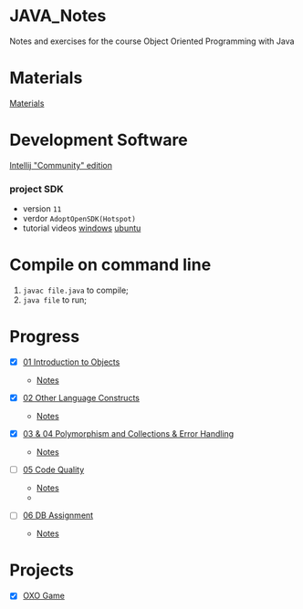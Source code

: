 # JAVA_Notes
Notes and exercises for the course Object Oriented Programming with Java

# Materials
[Materials](https://github.com/drslock/JAVA2020)

# Development Software
[Intellij "Community" edition](https://www.jetbrains.com/idea/download/?_ga=2.19612600.1823957442.1612661182-979491958.1612208990#section=mac)
### project SDK 
   - version `11`
   - verdor `AdoptOpenSDK(Hotspot)`
   - tutorial videos [windows](https://mediasite.bris.ac.uk/Mediasite/Play/da355bec145b4c7fa2940738340a454a1d) [ubuntu](https://mediasite.bris.ac.uk/Mediasite/Play/eb4047f525c642de8b4bef98c006c2c21d)

# Compile on command line
1. `javac file.java` to compile;
2. `java file` to run;

# Progress
- [X] [01 Introduction to Objects](https://github.com/drslock/JAVA2020/tree/main/Weekly%20Workbooks/01%20Introduction%20to%20Objects)
  - [Notes](https://github.com/Lizhao-Liu/JAVA_Notes/tree/main/week1)
  
- [X] [02 Other Language Constructs](https://github.com/drslock/JAVA2020/tree/main/Weekly%20Workbooks/02%20Further%20Language%20Constructs)
  - [Notes](https://github.com/Lizhao-Liu/JAVA_Notes/tree/main/week2)

- [X] [03 & 04 Polymorphism and Collections & Error Handling](https://github.com/drslock/JAVA2020/tree/main/Weekly%20Workbooks/03%20Polymorphism%20and%20Collections)
  - [Notes](https://github.com/Lizhao-Liu/JAVA_Notes/tree/main/week3)
 
- [ ] [05 Code Quality](https://github.com/drslock/JAVA2020/tree/main/Weekly%20Workbooks/05%20Code%20Quality)
  - [Notes](https://github.com/Lizhao-Liu/JAVA_Notes/tree/main/code_quality)
  - 
- [ ] [06 DB Assignment](https://github.com/drslock/JAVA2020/tree/main/Weekly%20Workbooks/06%20Briefing%20on%20DB%20assignment)
  - [Notes]()

# Projects
- [X] [OXO Game](https://github.com/Lizhao-Liu/JAVA_Notes/tree/main/week3/OXO)
